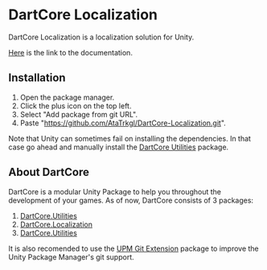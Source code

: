 # DartCore Localization

DartCore Localization is a localization solution for Unity.

[Here](https://github.com/AtaTrkgl/DartCore-Localization/wiki) is the link to the documentation. 

## Installation

1. Open the package manager.
2. Click the plus icon on the top left.
3. Select "Add package from git URL".
4. Paste "https://github.com/AtaTrkgl/DartCore-Localization.git".

Note that Unity can sometimes fail on installing the dependencies. In that case go ahead and manually install the [DartCore Utilities](https://github.com/AtaTrkgl/DartCore-Utilities) package.

## About DartCore

DartCore is a modular Unity Package to help you throughout the development of your games. As of now, DartCore consists of 3 packages:
1. [DartCore.Utilities](https://github.com/AtaTrkgl/DartCore-Utilities)
2. [DartCore.Localization](https://github.com/AtaTrkgl/DartCore-Localization)
3. [DartCore.Utilities](https://github.com/AtaTrkgl/DartCore-UI)

It is also recomended to use the [UPM Git Extension](https://github.com/mob-sakai/UpmGitExtension) package to improve the Unity Package Manager's git support.